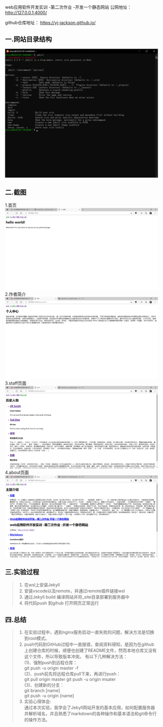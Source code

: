 web应用软件开发实训 -第二次作业 -开发一个静态网站
公网地址：<http://127.0.0.1:4000/>    

github仓库地址： <https://yj-jackson.github.io/>  

## 一.网站目录结构
![目录](./目录.png)
## 二.截图
1.首页
![首页](./首页.png)
2.作者简介
![简介](./简介.png)
3.staff页面
![stuff](./stuff.png)
4.about页面
![about](./about.png)
## 三.实验过程
> 1. 在wsl上安装Jekyll
> 2. 安装vscode以及remote，并通过remote插件链接wsl
> 3. 通过Jekyll build 编译网站并将_site目录部署到服务器中
> 4. 将代码push 到gihub 打开网页正常运行

## 四.总结
> 1. 在实验过程中，遇到nginx服务启动一直失败的问题，解决方法是切换到root模式。
> 2. push代码到GitHub过程中一直报错，查阅资料得知，是因为在github上创建仓库的时候，顺便也创建了README文件，然而本地仓库又没有这个文件，所以导致版本冲突。
有以下几种解决方法：  
(1)、强制push到远程仓库：  
git push -u origin master -f  
(2)、push前先将远程仓库pull下来，再进行push：  
git pull origin master
git push -u origin msater  
(3)、创建新的分支：  
git branch [name]  
git push -u origin [name]
> 3. 实验心得体会:  
通过本次实验，我学会了Jekyll网站开发的基本应用，如何配置服务器并解析域名，并且熟悉了markdown的各种操作和基本语法和git命令行的操作方法。